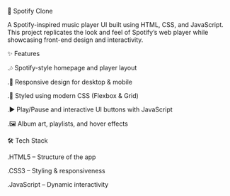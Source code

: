 🎵 Spotify Clone

A Spotify-inspired music player UI built using HTML, CSS, and JavaScript.
This project replicates the look and feel of Spotify’s web player while showcasing front-end design and interactivity.

✨ Features

.🎶 Spotify-style homepage and player layout

.📱 Responsive design for desktop & mobile

.🎨 Styled using modern CSS (Flexbox & Grid)

.▶️ Play/Pause and interactive UI buttons with JavaScript

.🖼️ Album art, playlists, and hover effects


🛠️ Tech Stack

.HTML5 – Structure of the app

.CSS3 – Styling & responsiveness

.JavaScript – Dynamic interactivity
